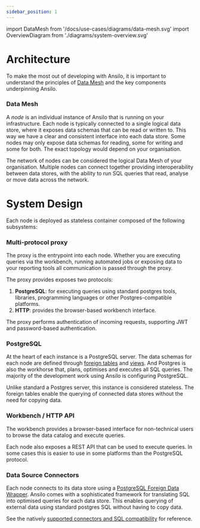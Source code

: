```yaml
---
sidebar_position: 1
---
```

import DataMesh from '/docs/use-cases/diagrams/data-mesh.svg'
import OverviewDiagram from './diagrams/system-overview.svg'

# Architecture

To make the most out of developing with Ansilo, it is important to understand the principles
of [Data Mesh](https://www.datamesh-architecture.com/) and the key components underpinning Ansilo.

<center>
    <DataMesh width="70%" height="auto" className="auto-invert" />
</center>

### Data Mesh 

A _node_ is an individual instance of Ansilo that is running on your infrastructure.
Each node is typically connected to a single logical data store, where it exposes
data schemas that can be read or written to. This way we have a clear and consistent 
interface into each data store. Some nodes may only expose data schemas for reading,
some for writing and some for both. The exact topology would depend on your organisation.

The network of nodes can be considered the logical Data Mesh of your organisation.
Multiple nodes can connect together providing interoperability between data stores,
with the ability to run SQL queries that read, analyse or move data across the network.

# System Design

Each node is deployed as stateless container composed of the following subsystems:

<center>
    <OverviewDiagram width="100%" height="auto" className="auto-invert" />
</center>

### Multi-protocol proxy

The proxy is the entrypoint into each node. Whether you are executing queries
via the workbench, running automated jobs or exposing data to your reporting tools
all communication is passed through the proxy.

The proxy provides exposes two protocols:

 1. **PostgreSQL**: for executing queries using standard postgres tools, libraries, programming
    languages or other Postgres-compatible platforms. 
 2. **HTTP**: provides the browser-based workbench interface.

The proxy performs authentication of incoming requests, supporting JWT and password-based authentication.

### PostgreSQL

At the heart of each instance is a PostgreSQL server. 
The data schemas for each node are defined through [foreign tables](https://www.postgresql.org/docs/current/sql-createforeigntable.html) and [views](https://www.postgresql.org/docs/current/sql-createview.html).
And Postgres is also the workhorse that, plans, optimises and executes all SQL queries. 
The majority of the development work using Ansilo is configuring PostgreSQL.

Unlike standard a Postgres server, this instance is considered stateless.
The foreign tables enable the querying of connected data stores
without the need for copying data. 

### Workbench / HTTP API

The workbench provides a browser-based interface for non-technical users to browse the data catalog
and execute queries. 

Each node also exposes a REST API that can be used to execute queries. In some cases this is easier
to use in some platforms than the PostgreSQL protocol.

### Data Source Connectors

Each node connects to its data store using a [PostgreSQL Foreign Data Wrapper](https://www.postgresql.org/docs/current/ddl-foreign-data.html).
Ansilo comes with a sophisticated framework for translating SQL into optimised queries for each data store.
This enables querying of external data using standard postgres SQL without having to copy data.

See the natively [supported connectors and SQL compatibility](/docs/connectors/overview/) for reference.